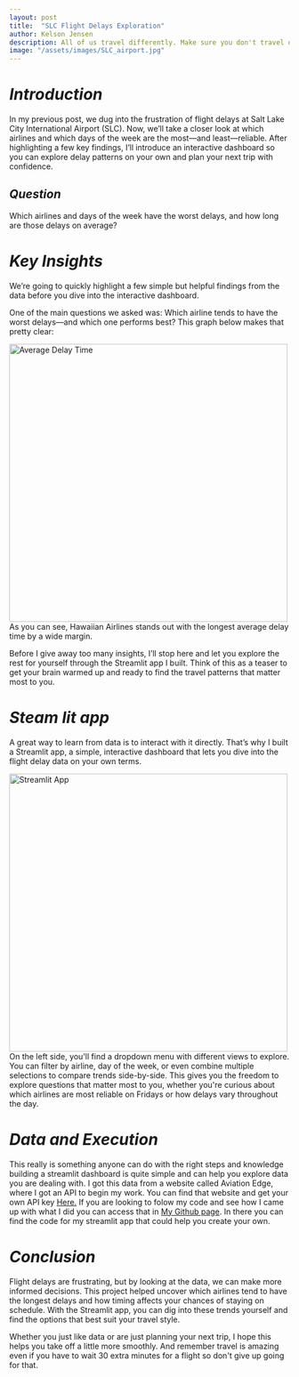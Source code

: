 ```yaml
---
layout: post
title:  "SLC Flight Delays Exploration"
author: Kelson Jensen
description: All of us travel differently. Make sure you don't travel on the wrong days!
image: "/assets/images/SLC_airport.jpg"
---
```



# _Introduction_ 
In my previous post, we dug into the frustration of flight delays at Salt Lake City International Airport (SLC). Now, we’ll take a closer look at which airlines and which days of the week are the most—and least—reliable. After highlighting a few key findings, I’ll introduce an interactive dashboard so you can explore delay patterns on your own and plan your next trip with confidence.

## _Question_ 
Which airlines and days of the week have the worst delays, and how long are those delays on average?

# _Key Insights_ 
We’re going to quickly highlight a few simple but helpful findings from the data before you dive into the interactive dashboard.

One of the main questions we asked was: Which airline tends to have the worst delays—and which one performs best?
This graph below makes that pretty clear:

<img src="{{site.url}}/{{site.baseurl}}/assets/images/average_delay_time.jpg" alt="Average Delay Time" width="500">
As you can see, Hawaiian Airlines stands out with the longest average delay time by a wide margin.

Before I give away too many insights, I’ll stop here and let you explore the rest for yourself through the Streamlit app I built. Think of this as a teaser to get your brain warmed up and ready to find the travel patterns that matter most to you.

# _Steam lit app_ 
A great way to learn from data is to interact with it directly. That’s why I built a Streamlit app, a simple, interactive dashboard that lets you dive into the flight delay data on your own terms.

<img src="{{site.url}}/{{site.baseurl}}/assets/images/Streamlit_app.jpg" alt="Streamlit App" width="500">
On the left side, you'll find a dropdown menu with different views to explore. You can filter by airline, day of the week, or even combine multiple selections to compare trends side-by-side. This gives you the freedom to explore questions that matter most to you, whether you're curious about which airlines are most reliable on Fridays or how delays vary throughout the day.

# _Data and Execution_ 
This really is something anyone can do with the right steps and knowledge building a streamlit dashboard is quite simple and can help you explore data you are dealing with. I got this data from a website called Aviation Edge, where I got an API to begin my work. You can find that website and get your own API key [Here.](https://aviation-edge.com/) 
If you are looking to folow my code and see how I came up with what I did you can access that in [My Github page](https://github.com/kelsjens/My-Blog/tree/main/_posts). In there you can find the code for my streamlit app that could help you create your own. 

# _Conclusion_
Flight delays are frustrating, but by looking at the data, we can make more informed decisions. This project helped uncover which airlines tend to have the longest delays and how timing affects your chances of staying on schedule. With the Streamlit app, you can dig into these trends yourself and find the options that best suit your travel style.

Whether you just like data or are just planning your next trip, I hope this helps you take off a little more smoothly. And remember travel is amazing even if you have to wait 30 extra minutes for a flight so don't give up going for that. 